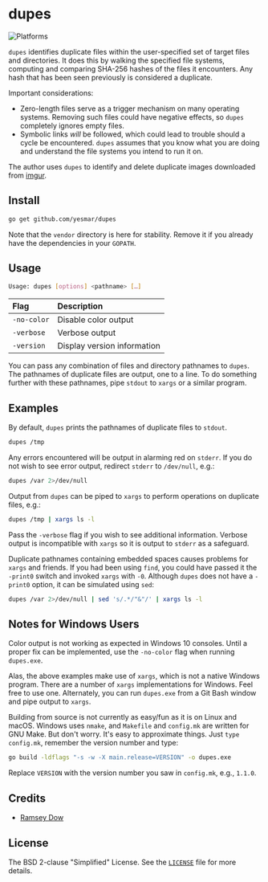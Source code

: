# dupes

![Platforms](https://img.shields.io/badge/platform-macOS%20|%20Linux%20|%20Windows-lightgrey.svg)

`dupes` identifies duplicate files within the user-specified set of target files and directories. It does this by walking the specified file systems, computing and comparing SHA-256 hashes of the files it encounters. Any hash that has been seen previously is considered a duplicate.

Important considerations:

- Zero-length files serve as a trigger mechanism on many operating systems. Removing such files could have negative effects, so `dupes` completely ignores empty files.
- Symbolic links *will* be followed, which could lead to trouble should a cycle be encountered. `dupes` assumes that you know what you are doing and understand the file systems you intend to run it on.

The author uses `dupes` to identify and delete duplicate images downloaded from [imgur](https://imgur.com).

## Install

```bash
go get github.com/yesmar/dupes
```

Note that the `vendor` directory is here for stability. Remove it if you already have the dependencies in your `GOPATH`.

## Usage

```bash
Usage: dupes [options] <pathname> […]
```

| Flag | Description |
| :--- | :--- |
| `-no-color` | Disable color output |
| `-verbose` | Verbose output |
| `-version` | Display version information |

You can pass any combination of files and directory pathnames to `dupes`. The pathnames of duplicate files are output, one to a line. To do something further with these pathnames, pipe `stdout` to `xargs` or a similar program.

## Examples

By default, `dupes` prints the pathnames of duplicate files to `stdout`.

```bash
dupes /tmp
```

Any errors encountered will be output in alarming red on `stderr`. If you do not wish to see error output, redirect `stderr` to `/dev/null`, e.g.:

```bash
dupes /var 2>/dev/null
```

Output from `dupes` can be piped to `xargs` to perform operations on duplicate files, e.g.:

```bash
dupes /tmp | xargs ls -l
```

Pass the `-verbose` flag if you wish to see additional information. Verbose output is incompatible with `xargs` so it is output to `stderr` as a safeguard.

Duplicate pathnames containing embedded spaces causes problems for `xargs` and friends. If you had been using `find`, you could have passed it the `-print0` switch and invoked `xargs` with `-0`. Although `dupes` does not have a `-print0` option, it can be simulated using `sed`:

```bash
dupes /var 2>/dev/null | sed 's/.*/"&"/' | xargs ls -l
```

## Notes for Windows Users

Color output is not working as expected in Windows 10 consoles. Until a proper fix can be implemented, use the `-no-color` flag when running `dupes.exe`.

Alas, the above examples make use of `xargs`, which is not a native Windows program. There are a number of `xargs` implementations for Windows. Feel free to use one. Alternately, you can run `dupes.exe` from a Git Bash window and pipe output to `xargs`.

Building from source is not currently as easy/fun as it is on Linux and macOS. Windows uses `nmake`, and `Makefile` and `config.mk` are written for GNU Make. But don't worry. It's easy to approximate things. Just `type config.mk`, remember the version number and type:

```bash
go build -ldflags "-s -w -X main.release=VERSION" -o dupes.exe
```

Replace `VERSION` with the version number you saw in `config.mk`, e.g., `1.1.0`.

## Credits

- [Ramsey Dow](https://github.com/yesmar)

## License

The BSD 2-clause "Simplified" License. See the [`LICENSE`](https://github.com/yesmar/dupes/blob/master/LICENSE) file for more details.
